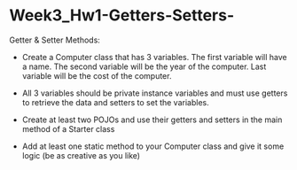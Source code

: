 # Week3_Hw1-Getters-Setters-

Getter & Setter Methods: 

- Create a Computer class that has 3 variables. The first variable will have a name. The second variable will be the year of the computer. Last variable will be the cost of the computer.

- All 3 variables should be private instance variables and must use getters to retrieve the data and setters to set the variables.

- Create at least two POJOs and use their getters and setters in the main method of a Starter class

- Add at least one static method to your Computer class and give it some logic (be as creative as you like)
